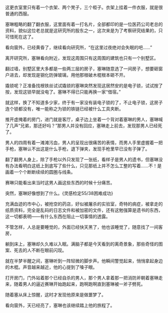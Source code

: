 这更衣室里只有着一个衣架、两个凳子，三个柜子。衣架上挂着一件衣服，就是很普通的西服。

塞琳粗略的翻了翻衣服，这里面有着一打名片，全部都印的是一位医药公司老总的资料，貌似这位老总就是这研究所的股东之一，这次来是为了考察研究结果的，只可惜死在这了。

看向窗外，已经黄昏了，继续看向研究所，“在这里过夜绝对会失眠的吧......”

离开研究所，塞琳看向附近，发现这周围只有这周围的建筑也只有一个别墅区。

翻过墙，别墅区里大多都是一些两三层的房子，塞琳随意选了一间房子，想要砸窗户进去，却发现是钢化防弹玻璃，用他那根破木棍根本砸不开。

撬锁呢？正准备找根铁丝试试撬锁的塞琳突然发现这居然安的是电子锁，试试按了按，发现这锁早就没电了。塞琳不得已只能再换一家“借宿。”

就这样，换了不知道多少家，终于有一家没有装电子锁的了，不止电子锁，这房子连个锁都没有，唯一能称之为锁的铁链已经被什么工具夹断。

推开虚掩着的房门，进门就是客厅，桌子边上坐着一个背对着塞琳的男人，塞琳喊了几声“兄弟，那还好吗？”那男人并没有回应，塞琳走上前去，发现那男人已经死了。

男人的四周有着一滩滩污血，男人的呈现出很痛苦的表情，而男人手里虚握着一把手枪，塞琳认不出这是什么手枪，退下弹夹，发现手枪里早已没有子弹了。

翻了翻男人身上，除了手枪以外只发现了一张纸，看样子是男人的遗书，但塞琳没有办法看明白这纸上到底写了些什么，只见那纸上并不怎么工整的写着......不！是画着一个个断断续续的圆圈与线条。

赛琳只能看出来当时这男人画这些东西的时候十分痛苦。

突然，塞琳好像想到了什么。{灵感检定55/38困难成功}

充满血迹的市中心，被抢空的药店，好似被屠杀的实验室，奇特的病症，被拿走的纸质资料，完全是乱码的日志文件和被加密的文件，还有这勉强算是遗书的东西，这一切都表明——有什么东西在阻止一切事情的透露。

不管怎样，人总是要睡觉的，外面已经快天黑了，他也该睡觉了，随意找了一间客房，

躺到床上，塞琳却久久难以入眠。满脑子都是今天看到的离奇景象，那些奇怪的图案、死去的人不断在眼前闪现。

就在半梦半醒之间，塞琳听到一阵轻微的脚步声。他瞬间警觉起来，悄悄拿起身边的木棍。声音越来越近，他的心提到了嗓子眼。

打开房门，门外站着那个已经自杀的男人，那个男人拿着那一把消防斧朝着塞琳走来，随着男人的逼近赛琳开始跑起来，跑啊跑啊直到塞琳被一斧子劈死。

随着塞从床上惊醒，这时才发现他原来是做噩梦了。

看向窗外，天已经亮了，塞琳也该继续踏上他的旅程了。